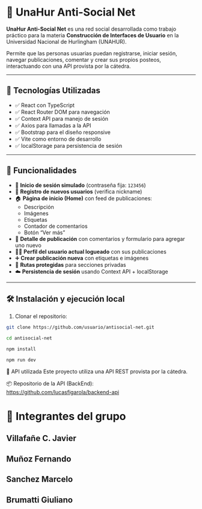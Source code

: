 # 🧠 UnaHur Anti-Social Net

**UnaHur Anti-Social Net** es una red social desarrollada como trabajo práctico para la materia **Construcción de Interfaces de Usuario** en la Universidad Nacional de Hurlingham (UNAHUR).

Permite que las personas usuarias puedan registrarse, iniciar sesión, navegar publicaciones, comentar y crear sus propios posteos, interactuando con una API provista por la cátedra.

---

## 🚀 Tecnologías Utilizadas

- ✅ React con TypeScript
- ✅ React Router DOM para navegación
- ✅ Context API para manejo de sesión
- ✅ Axios para llamadas a la API
- ✅ Bootstrap para el diseño responsive
- ✅ Vite como entorno de desarrollo
- ✅ localStorage para persistencia de sesión

---

## 🧪 Funcionalidades

- 🔐 **Inicio de sesión simulado** (contraseña fija: `123456`)
- 👤 **Registro de nuevos usuarios** (verifica nickname)
- 🏠 **Página de inicio (Home)** con feed de publicaciones:
  - Descripción
  - Imágenes
  - Etiquetas
  - Contador de comentarios
  - Botón “Ver más”
- 📝 **Detalle de publicación** con comentarios y formulario para agregar uno nuevo
- 🙍‍♂️ **Perfil del usuario actual logueado** con sus publicaciones
- ➕ **Crear publicación nueva** con etiquetas e imágenes
- 🔐 **Rutas protegidas** para secciones privadas
- ☁️ **Persistencia de sesión** usando Context API + localStorage

---

## 🛠️ Instalación y ejecución local

1. Clonar el repositorio:

```bash
git clone https://github.com/usuario/antisocial-net.git

cd antisocial-net

npm install

npm run dev

```


🔗 API utilizada
Este proyecto utiliza una API REST provista por la cátedra.


📦 Repositorio de la API (BackEnd):
https://github.com/lucasfigarola/backend-api


# 👥  Integrantes del grupo


## Villafañe C. Javier

## Muñoz Fernando

## Sanchez Marcelo

## Brumatti Giuliano


